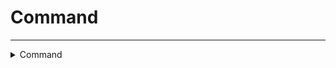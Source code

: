 # Command
---
<details><summary markdown="span">
Command</summary>

---
##### `Shared`
##### Lib.Command(name, cb, data, permission, preventSuggestions)

#### Parameters
- **name**: string - The command name
- **cb**: fun(source: number, args: any[]) - The callback function
- **data**: table - The command data
    - **help**: string
    - **params**: string
- **permission**: boolean - The permission level required to run the command
- **preventSuggestions**: boolean - Prevents the command from being added to the chat suggestions
#### Example
```lua
Lib.Command("mycommand", function(source, args)
    print(args[1])
end, {help="My Command Help Text"}, false, false)

```

---
</details>

